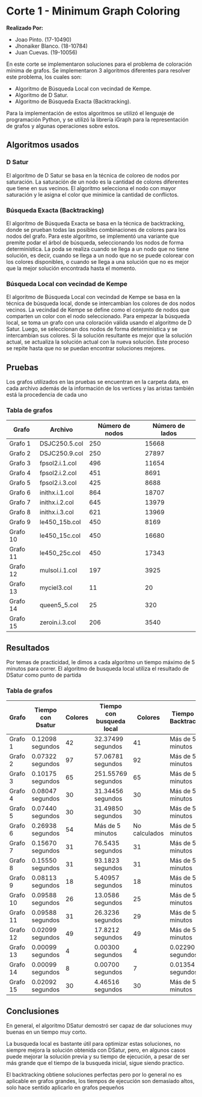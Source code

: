 # Corte 1 - Minimum Graph Coloring

**Realizado Por:**
- Joao Pinto. (17-10490)
- Jhonaiker Blanco. (18-10784)
- Juan Cuevas. (19-10056)

En este corte se implementaron soluciones para el problema de coloración mínima de grafos. Se implementaron 3 algoritmos diferentes para resolver este problema, los cuales son:
- Algoritmo de Búsqueda Local con vecindad de Kempe.
- Algoritmo de D Satur.
- Algoritmo de Búsqueda Exacta (Backtracking).

Para la implementación de estos algoritmos se utilizó el lenguaje de programación Python, y se utilizó la librería iGraph para la representación de grafos y algunas operaciones sobre estos.

## Algoritmos usados

### D Satur

El algoritmo de D Satur se basa en la técnica de coloreo de nodos por saturación. La saturación de un nodo es la cantidad de colores diferentes que tiene en sus vecinos. El algoritmo selecciona el nodo con mayor saturación y le asigna el color que minimice la cantidad de conflictos. 

### Búsqueda Exacta (Backtracking)

El algoritmo de Búsqueda Exacta se basa en la técnica de backtracking, donde se prueban todas las posibles combinaciones de colores para los nodos del grafo. Para este algoritmo, se implementó una variante que premite podar el árbol de búsqueda, seleccionando los nodos de forma determinística. La poda se realiza cuando se llega a un nodo que no tiene solución, es decir, cuando se llega a un nodo que no se puede colorear con los colores disponibles, o cuando se llega a una solución que no es mejor que la mejor solución encontrada hasta el momento.

### Búsqueda Local con vecindad de Kempe

El algoritmo de Búsqueda Local con vecindad de Kempe se basa en la técnica de búsqueda local, donde se intercambian los colores de dos nodos vecinos. La vecindad de Kempe se define como el conjunto de nodos que comparten un color con el nodo seleccionado. Para empezar la búsqueda local, se toma un grafo con una coloración válida usando el algoritmo de D Satur. Luego, se seleccionan dos nodos de forma determinística y se intercambian sus colores. Si la solución resultante es mejor que la solución actual, se actualiza la solución actual con la nueva solución. Este proceso se repite hasta que no se puedan encontrar soluciones mejores.

## Pruebas

Los grafos utilizados en las pruebas se encuentran en la carpeta data, en cada archivo además de la información de los vertices y las aristas también está la procedencia de cada uno

### Tabla de grafos

| Grafo   | Archivo         | Número de nodos | Número de lados |
|---------|-----------------|-----------------|-----------------|
| Grafo 1 | DSJC250.5.col   | 250             | 15668           |
| Grafo 2 | DSJC250.9.col   | 250             | 27897           |
| Grafo 3 | fpsol2.i.1.col  | 496             | 11654           |
| Grafo 4 | fpsol2.i.2.col  | 451             | 8691            |
| Grafo 5 | fpsol2.i.3.col  | 425             | 8688            |
| Grafo 6 | inithx.i.1.col  | 864             | 18707           |
| Grafo 7 | inithx.i.2.col  | 645             | 13979           |
| Grafo 8 | inithx.i.3.col  | 621             | 13969           |
| Grafo 9 | le450_15b.col   | 450             | 8169            |
| Grafo 10| le450_15c.col   | 450             | 16680           |
| Grafo 11| le450_25c.col   | 450             | 17343           |
| Grafo 12| mulsol.i.1.col  | 197             | 3925            |
| Grafo 13| myciel3.col     | 11              | 20              |
| Grafo 14| queen5_5.col    | 25              | 320             |
| Grafo 15| zeroin.i.3.col  | 206             | 3540            |

## Resultados

Por temas de practicidad, le dimos a cada algoritmo un tiempo máximo de 5 minutos para correr. El algoritmo de busqueda local utiliza el resultado de DSatur como punto de partida

### Tabla de grafos

| Grafo    | Tiempo con Dsatur | Colores | Tiempo con busqueda local | Colores        | Tiempo con Backtracking | Colores con bactracking |
|----------|-------------------|---------|---------------------------|----------------|-------------------------|-------------------------|
| Grafo 1  | 0.12098 segundos  |  42     |   32.37499 segundos       |  41            |    Más de 5 minutos     |      No calculados      |
| Grafo 2  | 0.07322 segundos  |  97     |   57.06781 segundos       |  92            |    Más de 5 minutos     |      No calculados      |
| Grafo 3  | 0.10175 segundos  |  65     |   251.55769 segundos      |  65            |    Más de 5 minutos     |      No calculados      |
| Grafo 4  | 0.08047 segundos  |  30     |   31.34456 segundos       |  30            |    Más de 5 minutos     |      No calculados      |
| Grafo 5  | 0.07440 segundos  |  30     |   31.49850 segundos       |  30            |    Más de 5 minutos     |      No calculados      |
| Grafo 6  | 0.26938 segundos  |  54     |   Más de 5 minutos        |  No calculados |    Más de 5 minutos     |      No calculados      |
| Grafo 7  | 0.15670 segundos  |  31     |   76.5435 segundos        |  31            |    Más de 5 minutos     |      No calculados      |
| Grafo 8  | 0.15550 segundos  |  31     |   93.1823 segundos        |  31            |    Más de 5 minutos     |      No calculados      |
| Grafo 9  | 0.08113 segundos  |  18     |   5.40957 segundos        |  18            |    Más de 5 minutos     |      No calculados      |
| Grafo 10 | 0.09588 segundos  |  26     |   13.0586 segundos        |  25            |    Más de 5 minutos     |      No calculados      |
| Grafo 11 | 0.09588 segundos  |  31     |   26.3236 segundos        |  29            |    Más de 5 minutos     |      No calculados      |
| Grafo 12 | 0.02099 segundos  |  49     |   17.8212 segundos        |  49            |    Más de 5 minutos     |      No calculados      |
| Grafo 13 | 0.00099 segundos  |  4      |   0.00300 segundos        |  4             |    0.02290 segundos     |      4                  |
| Grafo 14 | 0.00099 segundos  |  8      |   0.00700 segundos        |  7             |    0.01354 segundos     |      5                  |
| Grafo 15 | 0.02092 segundos  |  30     |   4.46516 segundos        |  30            |    Más de 5 minutos     |      No calculados      |


## Conclusiones

En general, el algoritmo DSatur demostró ser capaz de dar soluciones muy buenas en un tiempo muy corto. 

La busqueda local es bastante útil para optimizar estas soluciones, no siempre mejora la solución obtenida con DSatur, pero, en algunos casos puede mejorar la solución previa y su tiempo de ejecución, a pesar de ser más grande que el tiempo de la busqueda inicial, sigue siendo practico. 

El backtracking obtiene soluciones perfectas pero por lo general no es aplicable en grafos grandes, los tiempos de ejecución son demasiado altos, solo hace sentido aplicarlo en grafos pequeños